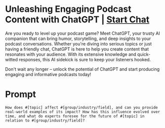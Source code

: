 

# Unleashing Engaging Podcast Content with ChatGPT | [Start Chat](https://gptcall.net/chat.html?data=%7B%22contact%22%3A%7B%22id%22%3A%22abd05fa2-3e20-43e6-99ca-83ff8b445f44%22%2C%22flow%22%3Atrue%7D%7D)
Are you ready to level up your podcast game? Meet ChatGPT, your trusty AI companion that can bring humor, storytelling, and deep insights to your podcast conversations. Whether you're diving into serious topics or just having a friendly chat, ChatGPT is here to help you create content that resonates with your audience. With its extensive knowledge and quick-witted responses, this AI sidekick is sure to keep your listeners hooked. 



Don't wait any longer – unlock the potential of ChatGPT and start producing engaging and informative podcasts today!

# Prompt

```
How does #[topic] affect #[group/industry/field], and can you provide real-world examples of its impact? How has this influence evolved over time, and what do experts foresee for the future of #[topic] in relation to #[group/industry/field]?
```





